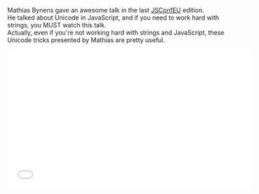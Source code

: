 <!--
layout: post
title: JavaScript ♥  Unicode
date: 2014-10-13T19:22:32.267Z
comments: true
published: true
keywords: ES6, Unicode
description: Mathias Bynens talking about Unicode in JavaScript
categories: Unicode, Videos
authorName: Jaydson Gomes
authorLink: http://twitter.com/jaydson
authorDescription: JavaScript enthusiast - FrontEnd Engineer at Terra Networks - BrazilJS and RSJS curator
authorPicture: https://pbs.twimg.com/profile_images/453720347620032512/UM2nE21c_400x400.jpeg
-->
Mathias Bynens gave an awesome talk in the last [JSConfEU](http://2014.jsconf.eu) edition.<!--more-->  
He talked about Unicode in JavaScript, and if you need to work hard with strings, you MUST watch this talk.  
Actually, even if you're not working hard with strings and JavaScript, these Unicode tricks presented by Mathias are pretty useful.  
<iframe width="560" height="315" src="//www.youtube.com/embed/zi0w7J7MCrk" frameborder="0" allowfullscreen></iframe>
